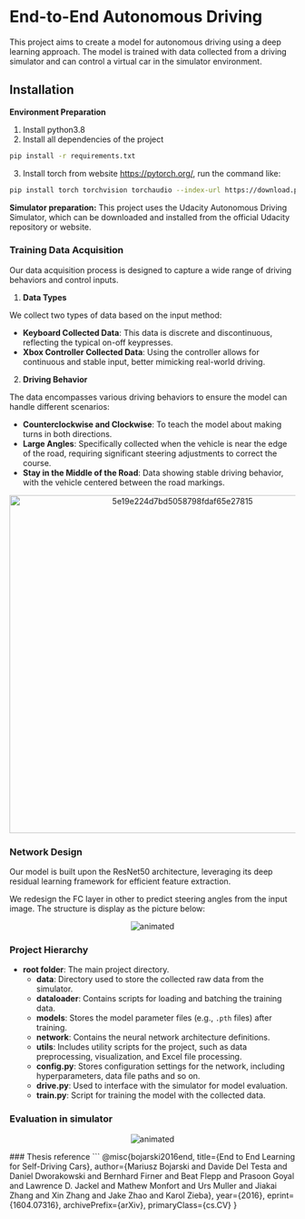 # End-to-End Autonomous Driving

This project aims to create a model for autonomous driving using a deep learning approach. The model is trained with data collected from a driving simulator and can control a virtual car in the simulator environment.

## Installation

**Environment Preparation**

1. Install python3.8 
2. Install all dependencies of the project
```bash 
pip install -r requirements.txt
```
3. Install torch from website https://pytorch.org/, run the command like:
```bash 
pip install torch torchvision torchaudio --index-url https://download.pytorch.org/whl/cu118
```


**Simulator preparation:**
This project uses the Udacity Autonomous Driving Simulator, which can be downloaded and installed from the official Udacity repository or website.



### Training Data Acquisition

Our data acquisition process is designed to capture a wide range of driving behaviors and control inputs.

1. **Data Types**

We collect two types of data based on the input method:

- **Keyboard Collected Data**: This data is discrete and discontinuous, reflecting the typical on-off keypresses.
- **Xbox Controller Collected Data**: Using the controller allows for continuous and stable input, better mimicking real-world driving.

2. **Driving Behavior**

The data encompasses various driving behaviors to ensure the model can handle different scenarios:

- **Counterclockwise and Clockwise**: To teach the model about making turns in both directions.
- **Large Angles**: Specifically collected when the vehicle is near the edge of the road, requiring significant steering adjustments to correct the course.
- **Stay in the Middle of the Road**: Data showing stable driving behavior, with the vehicle centered between the road markings.
<p align="center">
<img  width="594" alt="5e19e224d7bd5058798fdaf65e27815" src="https://github.com/Makabaka110/E2EAD/assets/55959544/d42c74a5-8dd4-4bf7-8294-3e69c184ed05">
</p>


### Network Design

Our model is built upon the ResNet50 architecture, leveraging its deep residual learning framework for efficient feature extraction. 

We redesign the FC layer in other to predict steering angles from the input image. The structure is display as the picture below:

<p align="center">
  <img src="https://github.com/Makabaka110/E2EAD/assets/55959544/02dab8cb-153d-49b3-8dc1-072f2af412d1" alt="animated" />



### Project Hierarchy
- **root folder**: The main project directory.
  - **data**: Directory used to store the collected raw data from the simulator.
  - **dataloader**: Contains scripts for loading and batching the training data.
  - **models**: Stores the model parameter files (e.g., `.pth` files) after training.
  - **network**: Contains the neural network architecture definitions.
  - **utils**: Includes utility scripts for the project, such as data preprocessing, visualization, and Excel file processing.
  - **config.py**: Stores configuration settings for the network, including hyperparameters, data file paths and so on.
  - **drive.py**: Used to interface with the simulator for model evaluation.
  - **train.py**: Script for training the model with the collected data.



### Evaluation in simulator

<p align="center">
  <img src="https://github.com/Makabaka110/E2EAD/blob/main/assets/performance.GIF" alt="animated" />
</p>
### Thesis reference
```
@misc{bojarski2016end,
      title={End to End Learning for Self-Driving Cars}, 
      author={Mariusz Bojarski and Davide Del Testa and Daniel Dworakowski and Bernhard Firner and Beat Flepp and Prasoon Goyal and Lawrence D. Jackel and Mathew Monfort and Urs Muller and Jiakai Zhang and Xin Zhang and Jake Zhao and Karol Zieba},
      year={2016},
      eprint={1604.07316},
      archivePrefix={arXiv},
      primaryClass={cs.CV}
}

```
